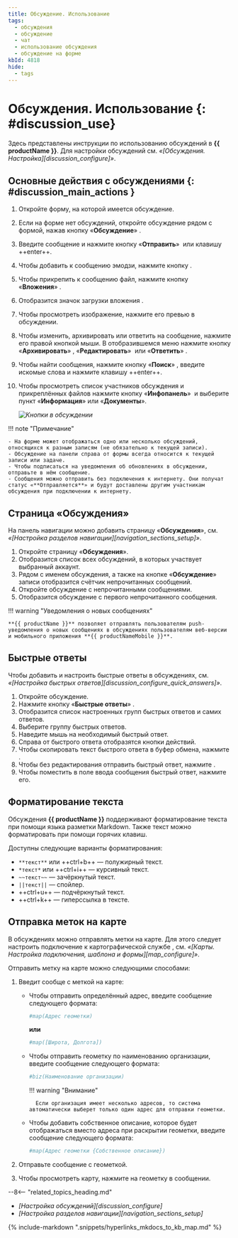 ```yaml
---
title: Обсуждение. Использование
tags:
  - обсуждения
  - обсуждение
  - чат
  - использование обсуждения
  - обсуждение на форме
kbId: 4818
hide:
  - tags
---
```


# Обсуждения. Использование {: #discussion_use}

Здесь представлены инструкции по использованию обсуждений в **{{ productName }}**. Для настройки обсуждений см. _«[Обсуждения. Настройка][discussion_configure]»_.

## Основные действия с обсуждениями {: #discussion_main_actions }

1. Откройте форму, на которой имеется обсуждение.
2. Если на форме нет обсуждений, откройте обсуждение рядом с формой, нажав кнопку «**Обсуждение**» <i class="fa-light  fa-comment-dots"></i>.
3. Введите сообщение и нажмите кнопку «**Отправить**» <i class="fa-solid fa-paper-plane-top"></i> или клавишу ++enter++.
4. Чтобы добавить к сообщению эмодзи, нажмите кнопку <i class="fa-light fa-face-smile"></i>.
5. Чтобы прикрепить к сообщению файл, нажмите кнопку «**Вложения**» <i class="fa-light fa-paperclip"></i>.
6. Отобразится значок загрузки вложения <i class="fa-light fa-loader"></i>.
7. Чтобы просмотреть изображение, нажмите его превью в обсуждении.
8. Чтобы изменить, архивировать или ответить на сообщение, нажмите его правой кнопкой мыши. В отобразившемся меню нажмите кнопку «**Архивировать**» <i class="fa-light fa-trash-can"></i>, «**Редактировать**» <i class="fa-light  fa-pencil" ></i> или «**Ответить**» <i class="fa-light  fa-reply"></i>.
9. Чтобы найти сообщения, нажмите кнопку «**Поиск**» <i class="fa-light fa-search"></i>, введите искомые слова и нажмите клавишу ++enter++.
10. Чтобы просмотреть список участников обсуждения и прикреплённых файлов нажмите кнопку «**Инфопанель**» **<i class="fa-light  fa-ellipsis-v"></i>** и выберите пункт «**Информация**» или «**Документы**».

    _![Кнопки в обсуждении](discussion_buttons.png)_

!!! note "Примечание"

    - На форме может отображаться одно или несколько обсуждений, относящихся к разным записям (не обязательно к текущей записи).
    - Обсуждение на панели справа от формы всегда относится к текущей записи или задаче.
    - Чтобы подписаться на уведомления об обновлениях в обсуждении, отправьте в нём сообщение.
    - Сообщения можно отправить без подключения к интернету. Они получат статус «**Отправляется**» и будут доставлены другим участникам обсуждения при подключении к интернету.

## Страница «Обсуждения»

На панель навигации можно добавить страницу «**Обсуждения**», см. _«[Настройка разделов навигации][navigation_sections_setup]»_.

1. Откройте страницу «**Обсуждения**».
2. Отобразится список всех обсуждений, в которых участвует выбранный аккаунт.
3. Рядом с именем обсуждения, а также на кнопке «**Обсуждение**» <i class="fa-light  fa-comment-dots"></i> записи отобразится счётчик непрочитанных сообщений.
4. Откройте обсуждение с непрочитанными сообщениями.
5. Отобразится обсуждение с первого непрочитанного сообщения.

!!! warning "Уведомления о новых сообщениях"

    **{{ productName }}** позволяет отправлять пользователям push-уведомления о новых сообщениях в обсуждениях пользователям веб-версии и мобильного приложения **{{ productNameMobile }}**.

## Быстрые ответы

Чтобы добавить и настроить быстрые ответы в обсуждениях, см. _«[Настройка быстрых ответов][discussion_configure_quick_answers]»_.

1. Откройте обсуждение.
2. Нажмите кнопку «**Быстрые ответы**» <i class="fa-light fa-table-cells-large"></i>.
3. Отобразится список настроенных групп быстрых ответов и самих ответов.
4. Выберите группу быстрых ответов.
5. Наведите мышь на необходимый быстрый ответ.
6. Справа от быстрого ответа отобразятся кнопки действий.
7. Чтобы скопировать текст быстрого ответа в буфер обмена, нажмите <i class="fa-light fa-copy"></i>.
8. Чтобы без редактирования отправить быстрый ответ, нажмите <i class="fa-solid fa-paper-plane"></i>.
9. Чтобы поместить в поле ввода сообщения быстрый ответ, нажмите его.

## Форматирование текста

Обсуждения **{{ productName }}** поддерживают форматирование текста при помощи языка разметки Markdown. Также текст можно форматировать при помощи горячих клавиш.

Доступны следующие варианты форматирования:

- `**текст**` или ++ctrl+b++ — полужирный текст.
- `*текст*` или ++ctrl+i++ — курсивный текст.
- `~~текст~~` — зачёркнутый текст.
- `||текст||` — спойлер.
- ++ctrl+u++ — подчёркнутый текст.
- ++ctrl+k++ — гиперссылка в тексте.

## Отправка меток на карте

В обсуждениях можно отправлять метки на карте. Для этого следует настроить подключение к картографической службе <!--Яндекс Карты-->, см. _«[Карты. Настройка подключения, шаблона и формы][map_configure]»_.

Отправить метку на карте можно следующими способами:

1. Введит сообще с меткой на карте:

    - Чтобы отправить определённый адрес, введите сообщение следующего формата:

        ``` sh
        #map(Адрес геометки)
        ```

        **или**

        ``` sh
        #map([Широта, Долгота])
        ```

    - Чтобы отправить геометку по наименованию организации, введите сообщение следующего формата:

        ``` sh
        #biz(Наименование организации)
        ```

        !!! warning "Внимание"

            Если организация имеет несколько адресов, то система автоматически выберет только один адрес для отправки геометки.

    - Чтобы добавить собственное описание, которое будет отображаться вместо адреса при раскрытии геометки, введите сообщение следующего формата:

        ``` sh
        #map(Адрес геометки {Собственное описание})
        ```

2. Отправьте сообщение с геометкой.
3. Чтобы просмотреть карту, нажмите на геометку в сообщении.

<div class="relatedTopics" markdown="block">

--8<-- "related_topics_heading.md"

- _[Настройка обсуждений][discussion_configure]_
- _[Настройка разделов навигации][navigation_sections_setup]_

</div>

{% include-markdown ".snippets/hyperlinks_mkdocs_to_kb_map.md" %}
